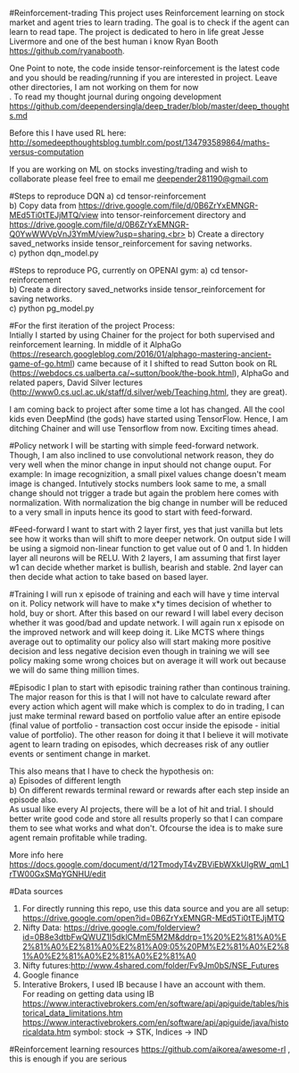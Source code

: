 #Reinforcement-trading
This project uses Reinforcement learning on stock market and agent tries to learn trading. The goal is to check if the agent can learn to read tape. The project is dedicated to hero in life great Jesse Livermore and one of the best human i know  Ryan Booth https://github.com/ryanabooth.

One Point to note, the code inside tensor-reinforcement is the latest code and you should be reading/running if you are interested in project. Leave other directories, I am not working on them for now<br>. To read my thought journal during ongoing development https://github.com/deependersingla/deep_trader/blob/master/deep_thoughts.md <br>

Before this I have used RL here: http://somedeepthoughtsblog.tumblr.com/post/134793589864/maths-versus-computation

If you are working on ML on stocks investing/trading and wish to collaborate please feel free to email me deepender281190@gmail.com

#Steps to reproduce DQN
a) cd tensor-reinforcement <br>
b) Copy data from https://drive.google.com/file/d/0B6ZrYxEMNGR-MEd5Ti0tTEJjMTQ/view into tensor-reinforcement directory and https://drive.google.com/file/d/0B6ZrYxEMNGR-Q0YwWWVpVnJ3YmM/view?usp=sharing.<br>
b) Create a directory saved_networks inside tensor_reinforcement for saving networks.<br>
c) python dqn_model.py<br>

#Steps to reproduce PG, currently on OPENAI gym:
a) cd tensor-reinforcement <br>
b) Create a directory saved_networks inside tensor_reinforcement for saving networks.<br>
c) python pg_model.py


#For the first iteration of the project
Process:<br>
Intially I started by using Chainer for the project for both supervised and reinforcement learning.  In middle of it AlphaGo (https://research.googleblog.com/2016/01/alphago-mastering-ancient-game-of-go.html) came because of it I shifted to read Sutton book on RL (https://webdocs.cs.ualberta.ca/~sutton/book/the-book.html), AlphaGo and related papers, David Silver lectures (http://www0.cs.ucl.ac.uk/staff/d.silver/web/Teaching.html, they are great). 

I am coming back to project after some time a lot has changed. All the cool kids even DeepMind (the gods) have started using TensorFlow. Hence, I am ditching Chainer and will use Tensorflow from now. Exciting times ahead. 


#Policy network
I will be starting with simple feed-forward network. Though, I am also inclined to use convolutional network reason, they do very well when the minor change in input should not change ouput. For example: In image recognizition, a small pixel values change doesn't meam image is changed. Intutively stocks numbers look same to me, a small change should not trigger a trade but again the problem here comes with normalization. With normalization the big change in number will be reduced to a very small in inputs hence its good to start with feed-forward.

#Feed-forward
I want to start with 2 layer first, yes that just vanilla but lets see how it works than will shift to more deeper network. On output side I will be using a sigmoid non-linear function to get value out of 0 and 1. In hidden layer all neurons will be RELU. With 2 layers, I am assuming that first layer w1 can decide whether market is bullish, bearish and stable. 2nd layer can then decide what action to take based on based layer.

#Training
I will run x episode of training and each will have y time interval on it. Policy network will have to make x*y times decision of whether to hold, buy or short. After this based on our reward I will label every decison whether it was good/bad and update network. I will again run x episode on the improved network and will keep doing it. Like MCTS where things average out to optimality our policy also will start making more positive decision and less negative decision even though in training we will see policy making some wrong choices but on average it will work out because we will do same thing million times.

#Episodic 
I plan to start with episodic training rather than continous training. The major reason for this is that I will not have to calculate reward after every action which agent will make which is complex to do in trading, I can just make terminal reward based on portfolio value after an entire episode (final value of portfolio - transaction cost occur inside the episode - initial value of portfolio). The other reason for doing it that I believe it will motivate agent to learn trading on episodes, which decreases risk of any outlier events or sentiment change in market. <br> 

This also means that I have to check the hypothesis on: <br> 
a) Episodes of different length<br>
b) On different rewards terminal reward or rewards after each step inside an episode also. <br>
As usual like every AI projects, there will be a lot of hit and trial. I should better write good code and store all results properly so that I can compare them to see what works and what don't. Ofcourse the idea is to make sure agent remain profitable while trading. 

More info here
https://docs.google.com/document/d/12TmodyT4vZBViEbWXkUIgRW_qmL1rTW00GxSMqYGNHU/edit

#Data sources<br>
1) For directly running this repo, use this data source and you are all setup: https://drive.google.com/open?id=0B6ZrYxEMNGR-MEd5Ti0tTEJjMTQ<br>
2) Nifty Data: https://drive.google.com/folderview?id=0B8e3dtbFwQWUZ1I5dklCMmE5M2M&ddrp=1%20%E2%81%A0%E2%81%A0%E2%81%A0%E2%81%A09:05%20PM%E2%81%A0%E2%81%A0%E2%81%A0%E2%81%A0%E2%81%A0<br>
3) Nifty futures:http://www.4shared.com/folder/Fv9Jm0bS/NSE_Futures<br>
4) Google finance <br>
5) Interative Brokers, I used IB because I have an account with them. <br>
For reading on getting data using IB
https://www.interactivebrokers.com/en/software/api/apiguide/tables/historical_data_limitations.htm
https://www.interactivebrokers.com/en/software/api/apiguide/java/historicaldata.htm
symbol: stock -> STK, Indices -> IND

#Reinforcement learning resources
https://github.com/aikorea/awesome-rl , this is enough if you are serious



